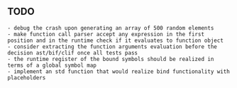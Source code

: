 TODO
----
	- debug the crash upon generating an array of 500 random elements
    - make function call parser accept any expression in the first position and in the runtime check if it evaluates to function object
	- consider extracting the function arguments evaluation before the decision ast/bif/clif once all tests pass
	- the runtime register of the bound symbols should be realized in terms of a global symbol map
	- implement an std function that would realize bind functionality with placeholders
